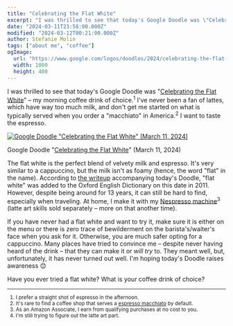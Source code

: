 ```yaml
---
title: "Celebrating the Flat White"
excerpt: "I was thrilled to see that today's Google Doodle was \"Celebrating the Flat White\" – my morning coffee drink of choice. Curious, what makes it my favorite? You'll have to read this post to find out."
date: "2024-03-11T23:58:00.000Z"
modified: "2024-03-12T00:21:00.000Z"
author: Stefanie Molin
tags: ["about me", "coffee"]
ogImage:
  url: "https://www.google.com/logos/doodles/2024/celebrating-the-flat-white-6753651837110463-2xa.gif"
  width: 1000
  height: 400
---
```


I was thrilled to see that today's Google Doodle was "[Celebrating the Flat White](https://doodles.google/doodle/celebrating-the-flat-white/)" &ndash; my morning coffee drink of choice.<sup>1</sup> I've never been a fan of lattes, which have way too much milk, and don't get me started on what is typically served when you order a "macchiato" in America.<sup>2</sup> I want to taste the espresso.

[![Google Doodle "Celebrating the Flat White" (March 11, 2024)](https://www.google.com/logos/doodles/2024/celebrating-the-flat-white-6753651837110463-2xa.gif)](https://doodles.google/doodle/celebrating-the-flat-white/)

<figcaption>

Google Doodle "[Celebrating the Flat White](https://doodles.google/doodle/celebrating-the-flat-white/)" (March 11, 2024)

</figcaption>

The flat white is the perfect blend of velvety milk and espresso. It's very similar to a cappuccino, but the milk isn't as foamy (hence, the word "flat" in the name). According to [the writeup](https://doodles.google/doodle/celebrating-the-flat-white/) accompanying today's Doodle, "flat white" was added to the Oxford English Dictionary on this date in 2011. However, despite being around for 13 years, it can still be hard to find, especially when traveling. At home, I make it with my [Nespresso machine](https://amzn.to/3OR5FaR)<sup>3</sup> (latte art skills sold separately &ndash; more on that another time).

If you have never had a flat white and want to try it, make sure it is either on the menu or there is zero trace of bewilderment on the barista's/waiter's face when you ask for it. Otherwise, you are much safer opting for a cappuccino. Many places have tried to convince me &ndash; despite never having heard of the drink &ndash; that they can make it or *will try* to. They meant well, but, unfortunately, it has never turned out well. I'm hoping today's Doodle raises awareness 😊

Have you ever tried a flat white? What is your coffee drink of choice?

<small class="leading-snug">
<hr class="w-1/2" />

1. I prefer a straight shot of espresso in the afternoon.
2. It's rare to find a coffee shop that serves a [espresso macchiato](https://en.wikipedia.org/wiki/Caff%C3%A8_macchiato) by default.
3. As an Amazon Associate, I earn from qualifying purchases at no cost to you.
4. I'm still trying to figure out the latte art part.

</small>
